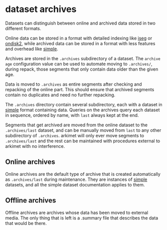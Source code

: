 # dataset archives

Datasets can distinguish between online and archived data stored in two
different formats.

Online data can be stored in a format with detailed indexing like
[iseg](ds-iseg.md) or [ondisk2](ds-ondisk2.md), while archived data can be
stored in a format with less features and overhead like [simple](ds-simple.md).

Archives are stored in the `.archives` subdirectory of a dataset. The `archive
age` configuration value can be used to automate moving to `.archives/`, during
repack, those segments that only contain data older than the given age.

Data is moved to `.archives` as entire segments after checking and repacking of
the online part. This should ensure that archived segments contain no
duplicates and need no further repacking.

The `.archives` directory contain several subdirectory, each with a dataset in
[simple](ds-simple.md) format containing data. Queries on the archives query
each dataset in sequence, ordered by name, with `last` always kept at the end.

Segments that get archived are moved from the online dataset to the
`.archives/last` dataset, and can be manually moved from `last` to any other
subdirectory of `.archives`. arkimet will only ever move segments to
`.archives/last` and the rest can be maintained with procedures external to
arkimet with no interference.

## Online archives

Online archives are the default type of archive that is created automatically
as `.archives/last` during maintenance. They are instances of
[simple](ds-simple.md) datasets, and all the simple dataset documentation
applies to them.

## Offline archives

Offline archives are archives whose data has been moved to external media. The
only thing that is left is a .summary file that describes the data that would
be there.
